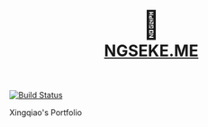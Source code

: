 <h1 align='center'>
  <br />
  <font size='36'>🍺</font>
  <br />
  <a href='https://ngseke.me/' target='_blank'>
    NGSEKE.ME
  </a>
  <br />
  <br />
</h1>

[![Build Status](https://travis-ci.com/ngseke/ngseke.me.svg?branch=dev)](https://travis-ci.com/ngseke/ngseke.me)

Xingqiao's Portfolio
